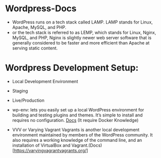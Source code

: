 # Wordpress-Docs

- WordPress runs on a tech stack called LAMP. LAMP stands for Linux, Apache, MySQL, and PHP.
- or  the tech stack is referred to as LEMP, which stands for Linux, Nginx, MySQL, and PHP,  Nginx is slightly newer web server software that is generally considered to be faster and more efficient than Apache at serving static content.


# Wordpress Development Setup:
- Local Development Environment
- Staging
- Live/Production

- wp-env: lets you easily set up a local WordPress environment for building and testing plugins and themes. It’s simple to install and requires no configuration. [Docs](https://developer.wordpress.org/block-editor/reference-guides/packages/packages-env/) (It require Docker Knowledge)
- VVV or Varying Vagrant Vagrants is another local development environment maintained by members of the WordPress community. It also requires a working knowledge of the command line, and an installation of VirtualBox and Vagrant.(Docs)[https://varyingvagrantvagrants.org/]
